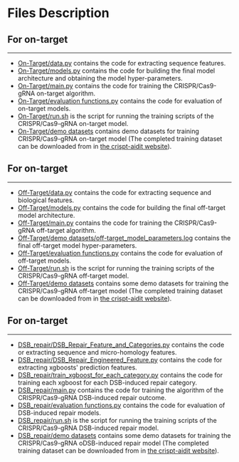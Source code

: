 # Files Description

## For on-target
***
* [On-Target/data.py](On-Target/data.py) contains the code for extracting sequence features.    
* [On-Target/models.py](On-Target/models.py) contains the code for building the final model architecture and obtaining the model hyper-parameters.  
* [On-Target/main.py](On-Target/main.py) contains the code for training the CRISPR/Cas9-gRNA on-target algorithm.  
* [On-Target/evaluation functions.py](On-Target/evaluation%20functions.py) contains the code for evaluation of on-target models.  
* [On-Target/run.sh](On-Target/run.sh) is the script for running the training scripts of the CRISPR/Cas9-gRNA on-target model.
* [On-Target/demo datasets](On-Target/demo%20datasets) contains demo datasets for training CRISPR/Cas9-gRNA on-target model (The completed training dataset can be downloaded from in [the crispt-aidit website](https://crispr-aidit.com)).

## For on-target
***
* [Off-Target/data.py](Off-Target/data.py) contains the code for extracting sequence and biological features.    
* [Off-Target/models.py](Off-Target/models.py) contains the code for building the final off-target model architecture.  
* [Off-Target/main.py](Off-Target/main.py) contains the code for training the CRISPR/Cas9-gRNA off-target algorithm.  
* [Off-Target/demo datasets/off-target_model_parameters.log](Off-Target/demo%20datasets/off-target_model_parameters.log) contains the final off-target model hyper-parameters.  
* [Off-Target/evaluation functions.py](Off-Target/evaluation%20functions.py) contains the code for evaluation of off-target models.  
* [Off-Target/run.sh](Off-Target/run.sh) is the script for running the training scripts of the CRISPR/Cas9-gRNA off-target model.  
* [Off-Target/demo datasets](Off-Target/demo%20datasets) contains some demo datasets for training the CRISPR/Cas9-gRNA off-target model (The completed training dataset can be downloaded from in [the crispt-aidit website](https://crispr-aidit.com)).  

## For on-target
***
* [DSB_repair/DSB_Repair_Feature_and_Categories.py](DSB_repair/DSB_Repair_Feature_and_Categories.py) contains the code or extracting sequence and micro-homology features.  
* [DSB_repair/DSB_Repair_Engineered_Feature.py](DSB_repair/DSB_Repair_Engineered_Feature.py) contains the code for extracting xgboosts' prediction features.    
* [DSB_repair/train_xgboost_for_each_category.py](DSB_repair/train_xgboost_for_each_category.py) contains the code for training each xgboost for each DSB-induced repair category.  
* [DSB_repair/main.py](DSB_repair/main.py) contains the code for training the algorithm of the CRISPR/Cas9-gRNA DSB-induced repair outcome.  
* [DSB_repair/evaluation functions.py](DSB_repair/evaluation%20functions.py) contains the code for evaluation of DSB-induced repair models.  
* [DSB_repair/run.sh](DSB_repair/run.sh) is the script for running the training scripts of the CRISPR/Cas9-gRNA DSB-induced repair model.
* [DSB_repair/demo datasets](DSB_repair/demo%20datasets) contains some demo datasets for training the CRISPR/Cas9-gRNA oDSB-induced repair model (The completed training dataset can be downloaded from in [the crispt-aidit website](https://crispr-aidit.com)). 


